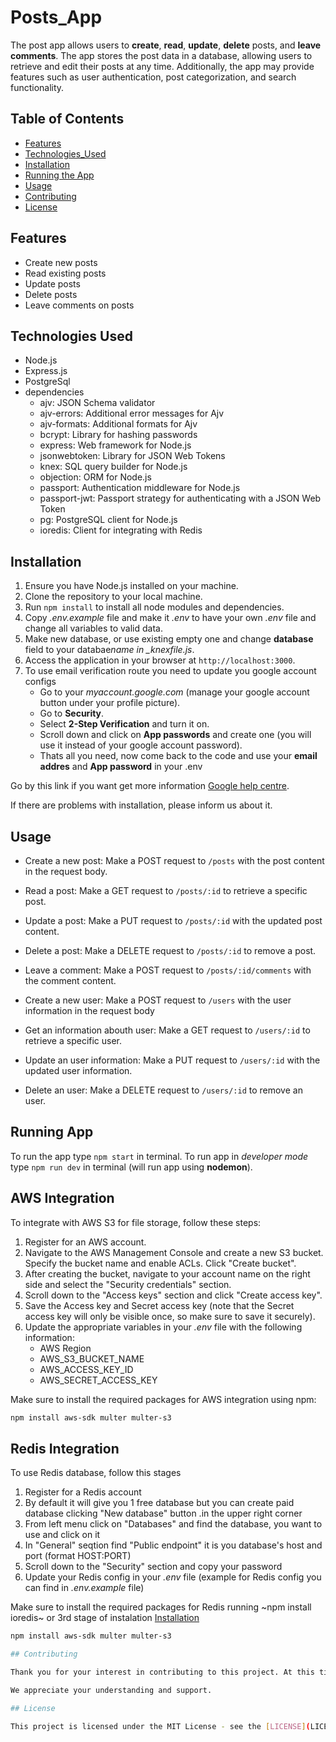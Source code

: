 # Posts_App

The post app allows users to **create**, **read**, **update**, **delete** posts, and **leave comments**. The app stores the post data in a database, allowing users to retrieve and edit their posts at any time. Additionally, the app may provide features such as user authentication, post categorization, and search functionality.

## Table of Contents

- [Features](#features)
- [Technologies_Used](#technologies-used)
- [Installation](#installation)
- [Running the App](#running-the-app)
- [Usage](#usage)
- [Contributing](#contributing)
- [License](#license)

## Features

- Create new posts
- Read existing posts
- Update posts
- Delete posts
- Leave comments on posts

## Technologies Used

- Node.js
- Express.js
- PostgreSql
- dependencies
  - ajv: JSON Schema validator
  - ajv-errors: Additional error messages for Ajv
  - ajv-formats: Additional formats for Ajv
  - bcrypt: Library for hashing passwords
  - express: Web framework for Node.js
  - jsonwebtoken: Library for JSON Web Tokens
  - knex: SQL query builder for Node.js
  - objection: ORM for Node.js
  - passport: Authentication middleware for Node.js
  - passport-jwt: Passport strategy for authenticating with a JSON Web Token
  - pg: PostgreSQL client for Node.js
  - ioredis: Client for integrating with Redis

## Installation

1. Ensure you have Node.js installed on your machine.
2. Clone the repository to your local machine.
3. Run `npm install` to install all node modules and dependencies.
4. Copy _.env.example_ file and make it _.env_ to have your own _.env_ file and change all variables to valid data.
5. Make new database, or use existing empty one and change **database** field to your databae*name in \_knexfile.js*.
6. Access the application in your browser at `http://localhost:3000`.
7. To use email verification route you need to update you google account configs
   - Go to your _myaccount.google.com_ (manage your google account button under your profile picture).
   - Go to **Security**.
   - Select **2-Step Verification** and turn it on.
   - Scroll down and click on **App passwords** and create one (you will use it instead of your google account password).
   - Thats all you need, now come back to the code and use your **email addres** and **App password** in your .env

Go by this link if you want get more information [Google help centre](https://support.google.com/mail/answer/185833?hl=en).

If there are problems with installation, please inform us about it.

## Usage

- Create a new post: Make a POST request to `/posts` with the post content in the request body.
- Read a post: Make a GET request to `/posts/:id` to retrieve a specific post.
- Update a post: Make a PUT request to `/posts/:id` with the updated post content.
- Delete a post: Make a DELETE request to `/posts/:id` to remove a post.
- Leave a comment: Make a POST request to `/posts/:id/comments` with the comment content.

- Create a new user: Make a POST request to `/users` with the user information in the request body
- Get an information abouth user: Make a GET request to `/users/:id` to retrieve a specific user.
- Update an user information: Make a PUT request to `/users/:id` with the updated user information.
- Delete an user: Make a DELETE request to `/users/:id` to remove an user.

## Running App

To run the app type `npm start` in terminal.
To run app in _developer mode_ type `npm run dev` in terminal (will run app using **nodemon**).

## AWS Integration

To integrate with AWS S3 for file storage, follow these steps:

1. Register for an AWS account.
2. Navigate to the AWS Management Console and create a new S3 bucket. Specify the bucket name and enable ACLs. Click "Create bucket".
3. After creating the bucket, navigate to your account name on the right side and select the "Security credentials" section.
4. Scroll down to the "Access keys" section and click "Create access key".
5. Save the Access key and Secret access key (note that the Secret access key will only be visible once, so make sure to save it securely).
6. Update the appropriate variables in your _.env_ file with the following information:
   - AWS Region
   - AWS_S3_BUCKET_NAME
   - AWS_ACCESS_KEY_ID
   - AWS_SECRET_ACCESS_KEY

Make sure to install the required packages for AWS integration using npm:

```bash
npm install aws-sdk multer multer-s3
```

## Redis Integration

To use Redis database, follow this stages

1. Register for a Redis account
2. By default it will give you 1 free database but you can create paid database clicking "New database" button .in the upper right corner
3. From left menu click on "Databases" and find the database, you want to use and click on it
4. In "General" seqtion find "Public endpoint" it is you database's host and port (format HOST:PORT)
5. Scroll down to the "Security" section and copy your password
6. Update your Redis config in your _.env_ file (example for Redis config you can find in _.env.example_ file)

Make sure to install the required packages for Redis running ~npm install ioredis~ or 3rd stage of instalation [Installation](#installation)

```bash
npm install aws-sdk multer multer-s3 

## Contributing

Thank you for your interest in contributing to this project. At this time, we are not accepting external contributions. This project is currently maintained by the core development team. If you have suggestions or find issues, please feel free to write about that to our email.

We appreciate your understanding and support.

## License

This project is licensed under the MIT License - see the [LICENSE](LICENSE) file for details.

```
